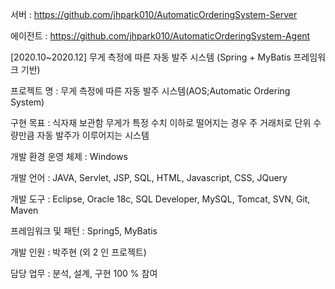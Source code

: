 서버 : https://github.com/jhpark010/AutomaticOrderingSystem-Server

에이전트 : https://github.com/jhpark010/AutomaticOrderingSystem-Agent

[2020.10~2020.12] 무게 측정에 따른 자동 발주 시스템 (Spring + MyBatis 프레임워크 기반)

프로젝트 명 : 무게 측정에 따른 자동 발주 시스템(AOS;Automatic Ordering System)

구현 목표 : 식자재 보관함 무게가 특정 수치 이하로 떨어지는 경우 주 거래처로 단위 수량만큼 자동 발주가 이루어지는 시스템

개발 환경 운영 체제 : Windows

개발 언어 : JAVA, Servlet, JSP, SQL, HTML, Javascript, CSS, JQuery

개발 도구 : Eclipse, Oracle 18c, SQL Developer, MySQL, Tomcat, SVN, Git, Maven

프레임워크 및 패턴 : Spring5, MyBatis

개발 인원 : 박주현 (외 2 인 프로젝트)

담당 업무 : 분석, 설계, 구현 100 % 참여
